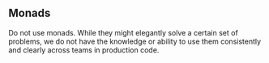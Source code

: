 ## Monads

Do not use monads. While they might elegantly solve a certain set of problems, we do not have the knowledge or ability to use them consistently and clearly across teams in production code.